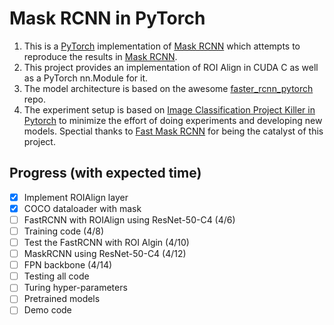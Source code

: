 # Mask RCNN in PyTorch
1. This is a [PyTorch](https://github.com/pytorch/pytorch) implementation of [Mask RCNN](https://arxiv.org/abs/1703.06870) which attempts to reproduce the results in [Mask RCNN](https://arxiv.org/abs/1703.06870).
2. This project provides an implementation of ROI Align in CUDA C as well as a PyTorch nn.Module for it.
3. The model architecture is based on the awesome [faster_rcnn_pytorch](https://github.com/longcw/faster_rcnn_pytorch) repo.
4. The experiment setup is based on [Image Classification Project Killer in Pytorch](https://github.com/felixgwu/img_classification_pk_pytorch) to minimize the effort of doing experiments and developing new models.
Spectial thanks to [Fast Mask RCNN](https://github.com/CharlesShang/FastMaskRCNN) for being the catalyst of this project.

## Progress (with expected time)
- [x] Implement ROIAlign layer
- [x] COCO dataloader with mask
- [ ] FastRCNN with ROIAlign using ResNet-50-C4 (4/6)
- [ ] Training code (4/8)
- [ ] Test the FastRCNN with ROI Algin (4/10)
- [ ] MaskRCNN using ResNet-50-C4 (4/12)
- [ ] FPN backbone (4/14)
- [ ] Testing all code
- [ ] Turing hyper-parameters
- [ ] Pretrained models
- [ ] Demo code

